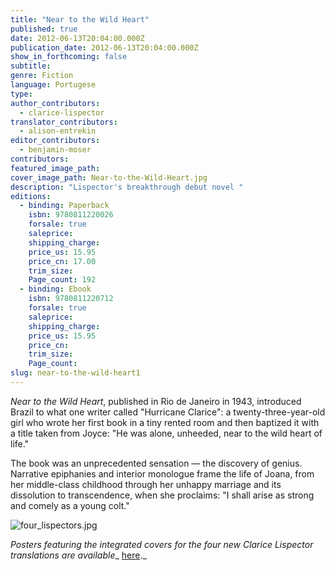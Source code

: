 ```yaml
---
title: "Near to the Wild Heart"
published: true
date: 2012-06-13T20:04:00.000Z
publication_date: 2012-06-13T20:04:00.000Z
show_in_forthcoming: false
subtitle:
genre: Fiction
language: Portugese
type:
author_contributors:
  - clarice-lispector
translator_contributors:
  - alison-entrekin
editor_contributors:
  - benjamin-moser
contributors:
featured_image_path:
cover_image_path: Near-to-the-Wild-Heart.jpg
description: "Lispector's breakthrough debut novel "
editions:
  - binding: Paperback
    isbn: 9780811220026
    forsale: true
    saleprice:
    shipping_charge:
    price_us: 15.95
    price_cn: 17.00
    trim_size:
    Page_count: 192
  - binding: Ebook
    isbn: 9780811220712
    forsale: true
    saleprice:
    shipping_charge:
    price_us: 15.95
    price_cn:
    trim_size:
    Page_count:
slug: near-to-the-wild-heart1
---
```


_Near to the Wild Heart_, published in Rio de Janeiro in 1943, introduced Brazil to what one writer called "Hurricane Clarice": a twenty-three-year-old girl who wrote her first book in a tiny rented room and then baptized it with a title taken from Joyce: "He was alone, unheeded, near to the wild heart of life."

The book was an unprecedented sensation — the discovery of genius. Narrative epiphanies and interior monologue frame the life of Joana, from her middle-class childhood through her unhappy marriage and its dissolution to transcendence, when she proclaims: "I shall arise as strong and comely as a young colt."

![four_lispectors.jpg](http://ndbooks.com/images/covers/four_lispectors.jpg)

_Posters featuring the integrated covers for the four new Clarice Lispector translations are available__ [here](http://ndbooks.com/goods/)._

